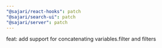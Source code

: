 ```yaml
---
"@sajari/react-hooks": patch
"@sajari/search-ui": patch
"@sajari/server": patch
---
```


feat: add support for concatenating variables.filter and filters
